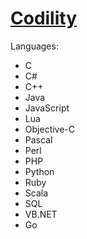 # [Codility](https://codility.com/programmers/)

Languages:

- C
- C#
- C++
- Java
- JavaScript
- Lua
- Objective-C
- Pascal
- Perl
- PHP
- Python
- Ruby
- Scala
- SQL
- VB.NET
- Go
